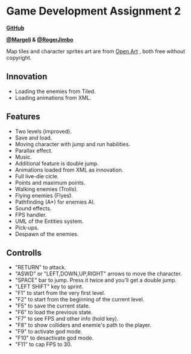 # Game Development Assignment 2

**[GitHub](https://github.com/Margeli/Assignment1)**

**[@Margeli](https://github.com/Margeli) & [@RogerJimbo](https://github.com/RogerJimbo)**

Map tiles and character sprites art are from  [Open Art](https://opengameart.org/)  , both free without copyright. 

## Innovation

- Loading the enemies from Tiled.
- Loading animations from XML.

## Features

- Two levels (improved).
- Save and load.
- Moving character with jump and run habilities.
- Parallax effect.
- Music.
- Additional feature is double jump.
- Animations loaded from XML as innovation.
- Full live-die cicle.
- Points and maximum points.
- Walking enemies (Trolls).
- Flying enemies (Flyes).
- Pathfinding (A*) for enemies AI.
- Sound effects.
- FPS handler.
- UML of the Entities system.
- Pick-ups.
- Despawn of the enemies.

## Controlls

- "RETURN" to attack.
- "ASWD" or "LEFT,DOWN,UP,RIGHT" arrows to move the character.
- "SPACE" bar to jump. Press it twice and you'll get a double jump.
- "LEFT SHIFT" key to sprint.
- "F1" to start from the very first level.
- "F2" to start from the beginning of the current level.
- "F5" to save the current state.
- "F6" to load the previous state.
- "F7" to see FPS and other info (hold key).
- "F8" to show colliders and enemie's path to the player.
- "F9" to activate god mode.
- "F10" to desactivate god mode.
- "F11" to cap FPS to 30.


